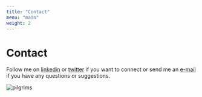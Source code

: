 ```yaml
---
title: "Contact"
menu: "main"
weight: 2
---
```


# Contact

Follow me on [linkedin](https://www.linkedin.com/in/peter-h%C3%A4fliger-89b107103/) or [twitter](https://www.twitter.com/walkagile) if you want to connect or send me an [e-mail](mailto:peterhaefliger@yahoo.com) if you have any questions or suggestions.

![pilgrims](/images/pilgrims.png)


